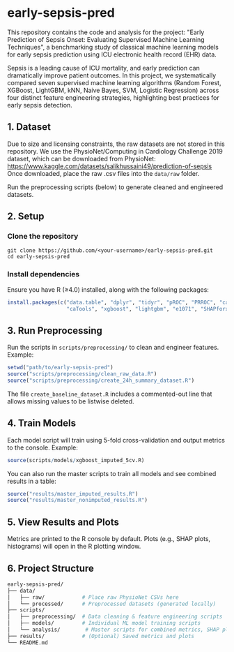 # early-sepsis-pred
This repository contains the code and analysis for the project:
"Early Prediction of Sepsis Onset: Evaluating Supervised Machine Learning Techniques", a benchmarking study of classical machine learning models for early sepsis prediction using ICU electronic health record (EHR) data.

Sepsis is a leading cause of ICU mortality, and early prediction can dramatically improve patient outcomes. In this project, we systematically compared seven supervised machine learning algorithms (Random Forest, XGBoost, LightGBM, kNN, Naive Bayes, SVM, Logistic Regression) across four distinct feature engineering strategies, highlighting best practices for early sepsis detection.

## 1. Dataset
Due to size and licensing constraints, the raw datasets are not stored in this repository. We use the PhysioNet/Computing in Cardiology Challenge 2019 dataset, which can be downloaded from PhysioNet: https://www.kaggle.com/datasets/salikhussaini49/prediction-of-sepsis
Once downloaded, place the raw .csv files into the `data/raw` folder.

Run the preprocessing scripts (below) to generate cleaned and engineered datasets.

## 2. Setup

### Clone the repository
```
git clone https://github.com/<your-username>/early-sepsis-pred.git
cd early-sepsis-pred
```

### Install dependencies
Ensure you have R (≥4.0) installed, along with the following packages:
```r
install.packages(c("data.table", "dplyr", "tidyr", "pROC", "PRROC", "caret", "ranger",
                   "caTools", "xgboost", "lightgbm", "e1071", "SHAPforxgboost"))
```

 ## 3. Run Preprocessing
 Run the scripts in `scripts/preprocessing/` to clean and engineer features. Example:
 ```r
setwd("path/to/early-sepsis-pred")
source("scripts/preprocessing/clean_raw_data.R")
source("scripts/preprocessing/create_24h_summary_dataset.R")
```
The file `create_baseline_dataset.R` includes a commented-out line that allows missing values to be listwise deleted.

## 4. Train Models
Each model script will train using 5-fold cross-validation and output metrics to the console.
Example:
```r
source(scripts/models/xgboost_imputed_5cv.R)
```
You can also run the master scripts to train all models and see combined results in a table:
```r
source("results/master_imputed_results.R")
source("results/master_nonimputed_results.R")
```

## 5. View Results and Plots
Metrics are printed to the R console by default. Plots (e.g., SHAP plots, histograms) will open in the R plotting window. 

## 6. Project Structure
```graphql
early-sepsis-pred/
├── data/
│   ├── raw/            # Place raw PhysioNet CSVs here
│   └── processed/      # Preprocessed datasets (generated locally)
├── scripts/
│   ├── preprocessing/  # Data cleaning & feature engineering scripts
│   ├── models/         # Individual ML model training scripts
│   └── analysis/        # Master scripts for combined metrics, SHAP plots, data histograms
├── results/            # (Optional) Saved metrics and plots
└── README.md
```
